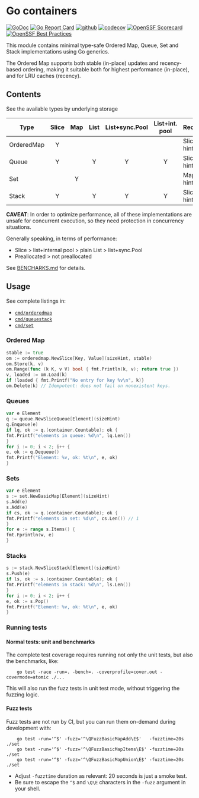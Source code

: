 # Go containers

[![GoDoc](https://pkg.go.dev/badge/github.com/fgm/container)](https://pkg.go.dev/github.com/fgm/container)
[![Go Report Card](https://goreportcard.com/badge/github.com/fgm/container)](https://goreportcard.com/report/github.com/fgm/container)
[![github](https://github.com/fgm/container/actions/workflows/workflow.yml/badge.svg)](https://github.com/fgm/container/actions/workflows/workflow.yml)
[![codecov](https://codecov.io/gh/fgm/container/branch/main/graph/badge.svg?token=8YYX1B720M)](https://codecov.io/gh/fgm/container)
[![OpenSSF Scorecard](https://api.securityscorecards.dev/projects/github.com/fgm/container/badge)](https://securityscorecards.dev/viewer/?uri=github.com/fgm/container)
[![OpenSSF Best Practices](https://www.bestpractices.dev/projects/10245/badge)](https://www.bestpractices.dev/projects/10245)

This module contains minimal type-safe Ordered Map, Queue, Set and Stack implementations
using Go generics.

The Ordered Map supports both stable (in-place) updates and recency-based ordering,
making it suitable both for highest performance (in-place), and for LRU caches (recency).

## Contents

See the available types by underlying storage

| Type       | Slice | Map | List | List+sync.Pool | List+int. pool | Recommended          |
|------------|:-----:|:---:|:----:|:--------------:|:--------------:|----------------------|
| OrderedMap |   Y   |     |      |                |                | Slice with size hint |
| Queue      |   Y   |     |  Y   |       Y        |       Y        | Slice with size hint |
| Set        |       |  Y  |      |                |                | Map with size hint   |
| Stack      |   Y   |     |  Y   |       Y        |       Y        | Slice with size hint |

**CAVEAT**: In order to optimize performance,
all of these implementations are unsafe for concurrent execution,
so they need protection in concurrency situations.

Generally speaking, in terms of performance:

- Slice > list+internal pool > plain List > list+sync.Pool
- Preallocated > not preallocated

See [BENCHARKS.md](BENCHMARKS.md) for details.

## Usage

See complete listings in:

- [`cmd/orderedmap`](cmd/orderedmap/real_main.go)
- [`cmd/queuestack`](cmd/queuestack/real_main.go)
- [`cmd/set`](cmd/set/real_main.go)

### Ordered Map

```go
stable := true
om := orderedmap.NewSlice[Key, Value](sizeHint, stable)
om.Store(k, v)
om.Range(func (k K, v V) bool { fmt.Println(k, v); return true })
v, loaded := om.Load(k)
if !loaded { fmt.Printf("No entry for key %v\n", k)}
om.Delete(k) // Idempotent: does not fail on nonexistent keys.
```

### Queues

```go
var e Element
q := queue.NewSliceQueue[Element](sizeHint)
q.Enqueue(e)
if lq, ok := q.(container.Countable); ok {
fmt.Printf("elements in queue: %d\n", lq.Len())
}
for i := 0; i < 2; i++ {
e, ok := q.Dequeue()
fmt.Printf("Element: %v, ok: %t\n", e, ok)
}
```

### Sets

```go
var e Element
s := set.NewBasicMap[Element](sizeHint)
s.Add(e)
s.Add(e)
if cs, ok := q.(container.Countable); ok {
fmt.Printf("elements in set: %d\n", cs.Len()) // 1
}
for e := range s.Items() {
fmt.Fprintln(w, e)
}

```

### Stacks

```go
s := stack.NewSliceStack[Element](sizeHint)
s.Push(e)
if ls, ok := s.(container.Countable); ok {
fmt.Printf("elements in stack: %d\n", ls.Len())
}
for i := 0; i < 2; i++ {
e, ok := s.Pop()
fmt.Printf("Element: %v, ok: %t\n", e, ok)
}
```

### Running tests
#### Normal tests: unit and benchmarks

The complete test coverage requires running not only the unit tests, but also
the benchmarks, like:

```
    go test -race -run=. -bench=. -coverprofile=cover.out -covermode=atomic ./...
```

This will also run the fuzz tests in unit test mode, without triggering the fuzzing logic.


#### Fuzz tests

Fuzz tests are not run by CI, but you can run them on-demand during development with:

```
    go test -run='^$' -fuzz='^\QFuzzBasicMapAdd\E$'   -fuzztime=20s ./set
    go test -run='^$' -fuzz='^\QFuzzBasicMapItems\E$' -fuzztime=20s ./set
    go test -run='^$' -fuzz='^\QFuzzBasicMapUnion\E$' -fuzztime=20s ./set
``` 

- Adjust `-fuzztime` duration as relevant: 20 seconds is just a smoke test.
- Be sure to escape the `^$` and `\Q\E` characters in the `-fuzz` argument in your shell.
